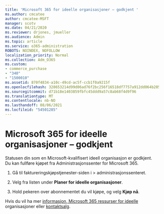 ```yaml
---
title: 'Microsoft 365 for ideelle organisasjoner – godkjent '
ms.author: cmcatee
author: cmcatee-MSFT
manager: scotv
ms.date: 04/21/2020
ms.reviewer: drjones, jmueller
ms.audience: Admin
ms.topic: article
ms.service: o365-administration
ROBOTS: NOINDEX, NOFOLLOW
localization_priority: Normal
ms.collection: Adm_O365
ms.custom:
- commerce_purchase
- "340"
- "1500010"
ms.assetid: 870f4834-a10c-49cd-ac5f-ccb1f0a9215f
ms.openlocfilehash: 328653214d99d06ad76f2bc256f16518df7757a912dd064b20501af03813ebb3
ms.sourcegitcommit: d71b18e1403859fbfc45ddd9a57c8ab68f4d9f96
ms.translationtype: MT
ms.contentlocale: nb-NO
ms.lasthandoff: 08/06/2021
ms.locfileid: "54501285"
---
```

# <a name="microsoft-365-for-nonprofits---approved"></a>Microsoft 365 for ideelle organisasjoner – godkjent

Statusen din som en Microsoft-kvalifisert ideell organisasjon er godkjent. Du kan fullføre kjøpet fra Administrasjonssenter for Microsoft 365.

1. Gå til faktureringskjøpstjenester-siden i  \> [](https://go.microsoft.com/fwlink/p/?linkid=868433) administrasjonssenteret.

2. Velg fra listen under **Planer for ideelle organisasjoner**.

3. Hold pekeren over abonnementet du vil kjøpe, og velg **Kjøp nå**.

Hvis du vil ha mer [informasjon, Microsoft 365 ressurser for ideelle](https://www.microsoft.com/nonprofits/microsoft-365) organisasjoner eller [kontaktsalg](https://www.microsoft.com/nonprofits/contact-us).
